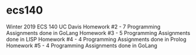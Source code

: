 # ecs140
Winter 2019 ECS 140 UC Davis
Homework #2 - 7 Programming Assignments done in GoLang 
Homework #3 - 5 Programming Assignments done in LISP
Homework #4 - 4 Programming Assignments done in Prolog
Homework #5 - 4 Programming Assignments done in GoLang

